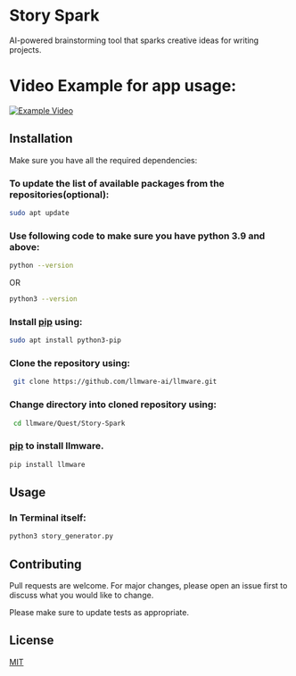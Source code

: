 # Story Spark

AI-powered brainstorming tool that sparks creative ideas for writing projects.
# Video Example for app usage:
[![Example Video](https://img.youtube.com/vi/mdxuFBPnhUM/0.jpg)](https://www.youtube.com/watch?v=mdxuFBPnhUM)

## Installation

Make sure you have all the required dependencies:

### To update the list of available packages from the repositories(optional):
```bash
sudo apt update
```

### Use following code to make sure you have python 3.9 and above:
```bash
python --version
```
OR
```bash
python3 --version
```
### Install [pip](https://pip.pypa.io/en/stable/) using:
```bash
sudo apt install python3-pip
```
### Clone the repository using:

```bash 
 git clone https://github.com/llmware-ai/llmware.git
```
### Change directory into cloned repository using:
```bash
 cd llmware/Quest/Story-Spark
```

### [pip](https://pip.pypa.io/en/stable/) to install llmware.

```bash
pip install llmware
```

## Usage

### In Terminal itself:

```python
python3 story_generator.py
```

## Contributing

Pull requests are welcome. For major changes, please open an issue first
to discuss what you would like to change.

Please make sure to update tests as appropriate.

## License

[MIT](https://choosealicense.com/licenses/mit/)
